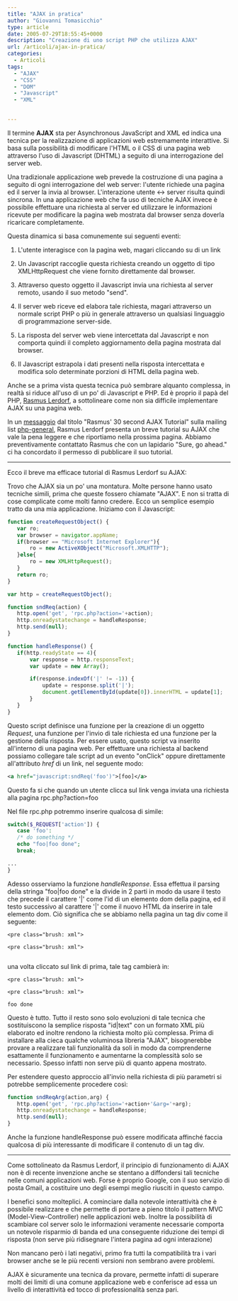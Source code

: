 ```yaml
---
title: "AJAX in pratica"
author: "Giovanni Tomasicchio"
type: article
date: 2005-07-29T18:55:45+0000
description: "Creazione di uno script PHP che utilizza AJAX"
url: /articoli/ajax-in-pratica/
categories:
  - Articoli
tags:
  - "AJAX"
  - "CSS"
  - "DOM"
  - "Javascript"
  - "XML"

  
---
```

 Il termine **AJAX** sta per Asynchronous JavaScript and XML ed indica una tecnica per la realizzazione di applicazioni web estremamente interattive. Si basa sulla possibilità di modificare l'HTML o il CSS di una pagina web attraverso l'uso di Javascript (DHTML) a seguito di una interrogazione del server web.

 Una tradizionale applicazione web prevede la costruzione di una pagina a seguito di ogni interrogazione del web server: l'utente richiede una pagina ed il server la invia al browser. L'interazione utente &lt;-&gt; server risulta quindi sincrona. In una applicazione web che fa uso di tecniche AJAX invece è possibile effettuare una richiesta al server ed utilizzare le informazioni ricevute per modificare la pagina web mostrata dal browser senza doverla ricaricare completamente.

 Questa dinamica si basa comunemente sui seguenti eventi:

 1) L'utente interagisce con la pagina web, magari cliccando su di un link

 2) Un Javascript raccoglie questa richiesta creando un oggetto di tipo XMLHttpRequest che viene fornito direttamente dal browser.

 3) Attraverso questo oggetto il Javascript invia una richiesta al server remoto, usando il suo metodo "send".

 4) Il server web riceve ed elabora tale richiesta, magari attraverso un normale script PHP o più in generale attraverso un qualsiasi linguaggio di programmazione server-side.

 5) La risposta del server web viene intercettata dal Javascript e non comporta quindi il completo aggiornamento della pagina mostrata dal browser.

 6) Il Javascript estrapola i dati presenti nella risposta intercettata e modifica solo determinate porzioni di HTML della pagina web.

 Anche se a prima vista questa tecnica può sembrare alquanto complessa, in realtà si riduce all'uso di un po' di Javascript e PHP. Ed è proprio il papà del PHP, [Rasmus Lerdorf](http://lerdorf.com/bio.php), a sottolineare come non sia difficile implementare AJAX su una pagina web.

 In un [messaggio](http://marc.theaimsgroup.com/?l=php-general&m=112198633625636&w=2) dal titolo "Rasmus' 30 second AJAX Tutorial" sulla mailing list [php-general](http://www.php.net/mailing-lists.php), Rasmus Lerdorf presenta un breve tutorial su AJAX che vale la pena leggere e che riportiamo nella prossima pagina. Abbiamo preventivamente contattato Rasmus che con un lapidario "Sure, go ahead." ci ha concordato il permesso di pubblicare il suo tutorial.

- - - - - -

 Ecco il breve ma efficace tutorial di Rasmus Lerdorf su AJAX:

 Trovo che AJAX sia un po' una montatura. Molte persone hanno usato tecniche simili, prima che queste fossero chiamate "AJAX". E non si tratta di cose complicate come molti fanno credere. Ecco un semplice esempio tratto da una mia applicazione. Iniziamo con il Javascript:

 ```javascript
function createRequestObject() {
	var ro;
	var browser = navigator.appName;
	if(browser == "Microsoft Internet Explorer"){
		ro = new ActiveXObject("Microsoft.XMLHTTP");
	}else{
		ro = new XMLHttpRequest();
	}
	return ro;
}

var http = createRequestObject();

function sndReq(action) {
	http.open('get', 'rpc.php?action='+action);
	http.onreadystatechange = handleResponse;
	http.send(null);
}

function handleResponse() {
	if(http.readyState == 4){
		var response = http.responseText;
		var update = new Array();

		if(response.indexOf('|' != -1)) {
			update = response.split('|');
			document.getElementById(update[0]).innerHTML = update[1];
		}
	}
}
```

 Questo script definisce una funzione per la creazione di un oggetto *Request*, una funzione per l'invio di tale richiesta ed una funzione per la gestione della risposta. Per essere usato, questo script va inserito all'interno di una pagina web.
 Per effettuare una richiesta al backend possiamo collegare tale script ad un evento "onClick" oppure direttamente all'attributo *href* di un link, nel seguente modo:

 ```xml
<a href="javascript:sndReq('foo')">[foo]</a>
```

 Questo fa si che quando un utente clicca sul link venga inviata una richiesta alla pagina rpc.php?action=foo

 Nel file rpc.php potremmo inserire qualcosa di simile:

 ```php
switch($_REQUEST['action']) { 
	case 'foo': 
	/* do something */ 
	echo "foo|foo done"; 
	break; 

... 
}
```

 Adesso osserviamo la funzione *handleResponse*. Essa effettua il parsing della stringa "foo|foo done" e la divide in 2 parti in modo da usare il testo che precede il carattere '|' come l'id di un elemento dom della pagina, ed il testo successivo al carattere '|' come il nuovo HTML da inserire in tale elemento dom. Ciò significa che se abbiamo nella pagina un tag div come il seguente:

 ```
<pre class="brush: xml">
```

 ```
<pre class="brush: xml">
	
```

 

 una volta cliccato sul link di prima, tale tag cambierà in:

 ```
<pre class="brush: xml">
```

 ```
<pre class="brush: xml">
	
foo done 
```

 

 Questo è tutto. Tutto il resto sono solo evoluzioni di tale tecnica che sostituiscono la semplice risposta "id|text" con un formato XML più elaborato ed inoltre rendono la richiesta molto più complessa. Prima di installare alla cieca qualche voluminosa libreria "AJAX", bisognerebbe provare a realizzare tali funzionalità da soli in modo da comprenderne esattamente il funzionamento e aumentarne la complessità solo se necessario. Spesso infatti non serve più di quanto appena mostrato.

 Per estendere questo approccio all'invio nella richiesta di più parametri si potrebbe semplicemente procedere così:

 ```javascript
function sndReqArg(action,arg) { 
	http.open('get', 'rpc.php?action='+action+'&arg='+arg); 
	http.onreadystatechange = handleResponse; 
	http.send(null); 
}
```

 Anche la funzione handleResponse può essere modificata affinché faccia qualcosa di più interessante di modificare il contenuto di un tag div.

- - - - - -

 Come sottolineato da Rasmus Lerdorf, il principio di funzionamento di AJAX non è di recente invenzione anche se stentano a diffondersi tali tecniche nelle comuni applicazioni web. Forse è proprio Google, con il suo servizio di posta Gmail, a costituire uno degli esempi meglio riusciti in questo campo.

 I benefici sono molteplici. A cominciare dalla notevole interattività che è possibile realizzare e che permette di portare a pieno titolo il pattern MVC (Model-View-Controller) nelle applicazioni web. Inoltre la possibilità di scambiare col server solo le informazioni veramente necessarie comporta un notevole risparmio di banda ed una conseguente riduzione dei tempi di risposta (non serve più ridisegnare l'intera pagina ad ogni interazione)

 Non mancano però i lati negativi, primo fra tutti la compatibilità tra i vari browser anche se le più recenti versioni non sembrano avere problemi.

 AJAX è sicuramente una tecnica da provare, permette infatti di superare molti dei limiti di una comune applicazione web e conferisce ad essa un livello di interattività ed tocco di professionalità senza pari.